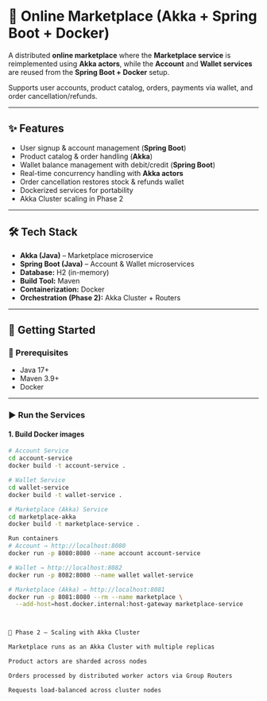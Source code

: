 # 🛒 Online Marketplace (Akka + Spring Boot + Docker)

A distributed **online marketplace** where the **Marketplace service** is reimplemented using **Akka actors**, while the **Account** and **Wallet services** are reused from the **Spring Boot + Docker** setup.  

Supports user accounts, product catalog, orders, payments via wallet, and order cancellation/refunds.  

---

## ✨ Features
- User signup & account management (**Spring Boot**)  
- Product catalog & order handling (**Akka**)  
- Wallet balance management with debit/credit (**Spring Boot**)  
- Real-time concurrency handling with **Akka actors**  
- Order cancellation restores stock & refunds wallet  
- Dockerized services for portability  
- Akka Cluster scaling in Phase 2  

---

## 🛠 Tech Stack
- **Akka (Java)** – Marketplace microservice  
- **Spring Boot (Java)** – Account & Wallet microservices  
- **Database:** H2 (in-memory)  
- **Build Tool:** Maven  
- **Containerization:** Docker  
- **Orchestration (Phase 2):** Akka Cluster + Routers  

---

## 🚀 Getting Started

### 📌 Prerequisites
- Java 17+  
- Maven 3.9+  
- Docker  

---

### ▶️ Run the Services

#### 1. Build Docker images
```bash
# Account Service
cd account-service
docker build -t account-service .

# Wallet Service
cd wallet-service
docker build -t wallet-service .

# Marketplace (Akka) Service
cd marketplace-akka
docker build -t marketplace-service .

Run containers
# Account → http://localhost:8080
docker run -p 8080:8080 --name account account-service

# Wallet → http://localhost:8082
docker run -p 8082:8080 --name wallet wallet-service

# Marketplace (Akka) → http://localhost:8081
docker run -p 8081:8080 --rm --name marketplace \
  --add-host=host.docker.internal:host-gateway marketplace-service



🚀 Phase 2 – Scaling with Akka Cluster

Marketplace runs as an Akka Cluster with multiple replicas

Product actors are sharded across nodes

Orders processed by distributed worker actors via Group Routers

Requests load-balanced across cluster nodes
